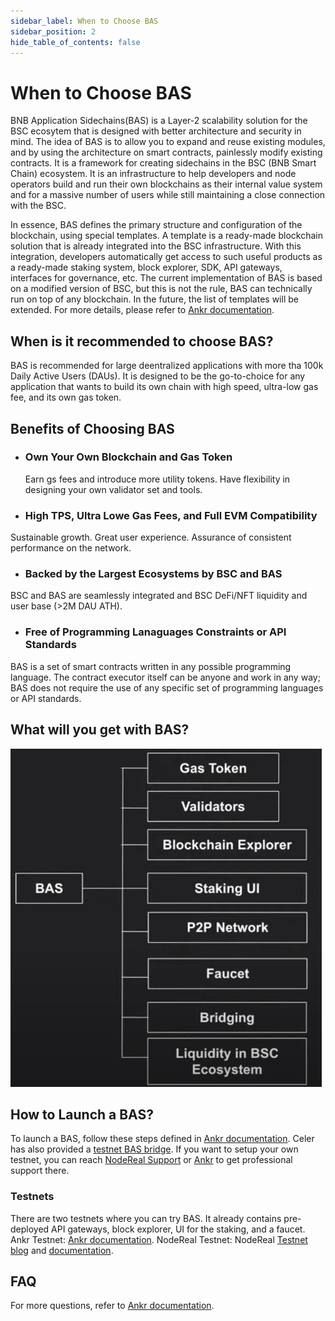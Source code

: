 ```yaml
---
sidebar_label: When to Choose BAS
sidebar_position: 2
hide_table_of_contents: false
---
```


# When to Choose BAS
BNB Application Sidechains(BAS) is a Layer-2 scalability solution for the BSC ecosytem that is designed with better architecture and security in mind. The idea of BAS is to allow you to expand and reuse existing modules, and by using the architecture on smart contracts, painlessly modify existing contracts. It is a framework for creating sidechains in the BSC (BNB Smart Chain) ecosystem. It is an infrastructure to help developers and node operators build and run their own blockchains as their internal value system and for a massive number of users while still maintaining a close connection with the BSC. 

In essence, BAS defines the primary structure and configuration of the blockchain, using special templates. A template is a ready-made blockchain solution that is already integrated into the BSC infrastructure. With this integration, developers automatically get access to such useful products as a ready-made staking system, block explorer, SDK, API gateways, interfaces for governance, etc. 
The current implementation of BAS is based on a modified version of BSC, but this is not the rule, BAS can technically run on top of any blockchain. In the future, the list of templates will be extended. For more details, please refer to [Ankr documentation](https://docs.ankr.com/bnb-application-sidechain/architecture).

## When is it recommended to choose BAS?
BAS is recommended for large deentralized applications with more tha 100k Daily Active Users (DAUs). It is designed to be the go-to-choice for any application that wants to build its own chain with high speed, ultra-low gas fee, and its own gas token.

## Benefits of Choosing BAS

* ### **Own Your Own Blockchain and Gas Token**
  Earn gs fees and introduce more utility tokens. Have flexibility in designing your own validator set and tools. 

* ### **High TPS, Ultra Lowe Gas Fees, and Full EVM Compatibility**
Sustainable growth. Great user experience. Assurance of consistent performance on the network. 

* ### **Backed by the Largest Ecosystems by BSC and BAS**
BSC and BAS are seamlessly integrated and BSC DeFi/NFT liquidity and user base (>2M DAU ATH).

* ### **Free of Programming Lanaguages Constraints or API Standards**
BAS is a set of smart contracts written in any possible programming language. The contract executor itself can be anyone and work in any way; BAS does not require the use of any specific set of programming languages or API standards. 

## What will you get with BAS?
![BAS Package](../../../static/img/assets/bas-package.JPG)

## How to Launch a BAS?
To launch a BAS, follow these steps defined in [Ankr documentation](https://docs.ankr.com/bnb-application-sidechain/how-to-launch-a-bas). Celer has also provided a [testnet BAS bridge]( https://test-bas-bridge.celer.network/#/transfer).
If you want to setup your own testnet, you can reach [NodeReal Support](https://docs.google.com/forms/d/e/1FAIpQLSer9JzrvzVzkpm4NsHPM1QzNMMZTfchehnTOY8CSysI0RvVAQ/viewform) or [Ankr](https://docs.ankr.com/blockchain-apis/getting-support) to get professional support there. 

### Testnets
There are two testnets where you can try BAS. It already contains pre-deployed API gateways, block explorer, UI for the staking, and a faucet.
Ankr Testnet: [Ankr documentation](https://docs.ankr.com/bnb-application-sidechain/demo).
NodeReal Testnet: NodeReal [Testnet blog](https://medium.com/@NodeReal/build-your-gamefi-on-bas-aries-testnet-bf54dd99b959) and [documentation](https://docs.nodereal.io/nodereal/bas/wallet/use-metamask-for-bas).

## FAQ
For more questions, refer to [Ankr documentation](https://docs.ankr.com/bnb-application-sidechain/faq).

